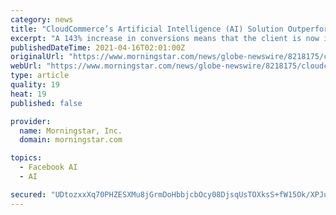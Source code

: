 ```yaml
---
category: news
title: "CloudCommerce’s Artificial Intelligence (AI) Solution Outperforms Client Expectations in Recent Test"
excerpt: "A 143% increase in conversions means that the client is now in the very enviable position of dramatically increasing its top line revenue.” Also, SWARM helps solve the user data “cookie” crisis. SWARM uses AI to manage “personas” which will now become more important than ever for targeting purposes."
publishedDateTime: 2021-04-16T02:01:00Z
originalUrl: "https://www.morningstar.com/news/globe-newswire/8218175/cloudcommerces-artificial-intelligence-ai-solution-outperforms-client-expectations-in-recent-test"
webUrl: "https://www.morningstar.com/news/globe-newswire/8218175/cloudcommerces-artificial-intelligence-ai-solution-outperforms-client-expectations-in-recent-test"
type: article
quality: 19
heat: 19
published: false

provider:
  name: Morningstar, Inc.
  domain: morningstar.com

topics:
  - Facebook AI
  - AI

secured: "UDtozxxXq70PHZESXMu8jGrmDoHbbjcbOcy08DjsqUsTOXksS+fW15Ok/XPJuLWDHjXrVhiyLMxPw7dpVJHT8jSHoSjoG52oCxvcQ8oknMJ7yIbMRguFDAvLdbS31IVN8TRIbn3+c+PEiLg3yz5/KbEnNhiFXrJX50qWTfOQPqjAfaYuOUJmPRNUUGLJCe+GQrfHfPzd/mz+FoDkawENY+IcWfz2h5WMIVXHW3Jp+bYBQ5Pu3mjmzGboUmIcu5rw0F1/u6UxcJoTZmJC4Vb2dNQHDOhtu4Zmm7MvcCDlRHOnkVMLj6gBOH6+rN++z617rYM7T0IuuUN0c8Crdg0F2F/I+ud9B/rw+PT9eBFEqPU=;3gxNn9odvexdaqENy54iRw=="
---
```


